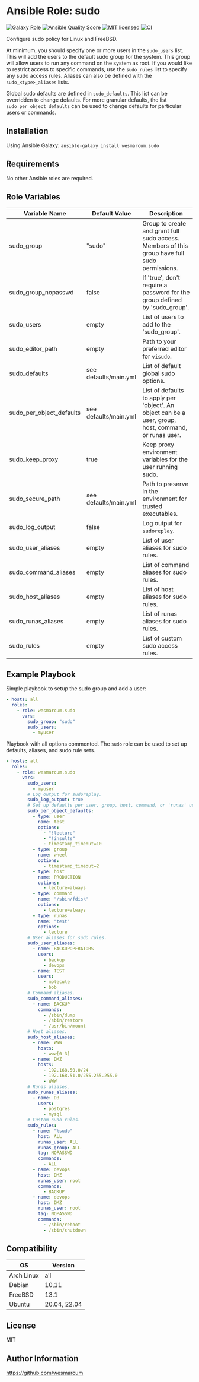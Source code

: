 Ansible Role: sudo
==================
[![Galaxy Role][badge-galaxy]][link-galaxy]
[![Ansible Quality Score][badge-quality]][link-galaxy]
[![MIT licensed][badge-license]][link-license]
[![CI][badge-gh-actions]][link-gh-actions]

Configure sudo policy for Linux and FreeBSD.

At minimum, you should specify one or more users in the `sudo_users` list. This will add the users to the default sudo group for the system. This group will allow users to run any command on the system as root. If you would like to restrict access to specific commands, use the `sudo_rules` list to specify any sudo access rules. Aliases can also be defined with the `sudo_<type>_aliases` lists.

Global sudo defaults are defined in `sudo_defaults`. This list can be overridden to change defaults. For more granular defaults, the list `sudo_per_object_defaults` can be used to change defaults for particular users or commands.

Installation
------------

Using Ansible Galaxy: `ansible-galaxy install wesmarcum.sudo`

Requirements
------------

No other Ansible roles are required.

Role Variables
--------------

| Variable Name            | Default Value         | Description                                                                                           |
|--------------------------|-----------------------|-------------------------------------------------------------------------------------------------------|
| sudo_group               | "sudo"                | Group to create and grant full sudo access. Members of this group have full sudo permissions.         |
| sudo_group_nopasswd      | false                 | If 'true', don't require a password for the group defined by 'sudo_group'.                            |
| sudo_users               | empty                 | List of users to add to the 'sudo_group'.                                                             |
| sudo_editor_path         | empty                 | Path to your preferred editor for `visudo`.                                                           |
| sudo_defaults            | see defaults/main.yml | List of default global sudo options.                                                                  |
| sudo_per_object_defaults | see defaults/main.yml | List of defaults to apply per 'object'. An object can be a user, group, host, command, or runas user. |
| sudo_keep_proxy          | true                  | Keep proxy environment variables for the user running sudo.                                           |
| sudo_secure_path         | see defaults/main.yml | Path to preserve in the environment for trusted executables.                                          |
| sudo_log_output          | false                 | Log output for `sudoreplay`.                                                                          |
| sudo_user_aliases        | empty                 | List of user aliases for sudo rules.                                                                  |
| sudo_command_aliases     | empty                 | List of command aliases for sudo rules.                                                               |
| sudo_host_aliases        | empty                 | List of host aliases for sudo rules.                                                                  |
| sudo_runas_aliases       | empty                 | List of runas aliases for sudo rules.                                                                 |
| sudo_rules               | empty                 | List of custom sudo access rules.                                                                     |

Example Playbook
----------------

Simple playbook to setup the sudo group and add a user:
```yaml
- hosts: all
  roles:
    - role: wesmarcum.sudo
      vars:
        sudo_group: "sudo"
        sudo_users:
          - myuser
```

Playbook with all options commented. The `sudo` role can be used to set up defaults, aliases, and sudo rule sets.
```yaml
- hosts: all
  roles:
    - role: wesmarcum.sudo
      vars:
        sudo_users:
          - myuser
        # Log output for sudoreplay.
        sudo_log_output: true
        # Set up defaults per user, group, host, command, or 'runas' user.
        sudo_per_object_defaults:
          - type: user
            name: test
            options:
              - "!lecture"
              - "!insults"
              - timestamp_timeout=10
          - type: group
            name: wheel
            options:
              - timestamp_timeout=2
          - type: host
            name: PRODUCTION
            options:
              - lecture=always
          - type: command
            name: "/sbin/fdisk"
            options:
              - lecture=always
          - type: runas
            name: "test"
            options:
              - lecture
        # User aliases for sudo rules.
        sudo_user_aliases:
          - name: BACKUPOPERATORS
            users:
              - backup
              - devops
          - name: TEST
            users:
              - molecule
              - bob
        # Command aliases.
        sudo_command_aliases:
          - name: BACKUP
            commands:
              - /sbin/dump
              - /sbin/restore
              - /usr/bin/mount
        # Host aliases.
        sudo_host_aliases:
          - name: WWW
            hosts:
              - www[0-3]
          - name: DMZ
            hosts:
              - 192.168.50.0/24
              - 192.168.51.0/255.255.255.0
              - WWW
        # Runas aliases.
        sudo_runas_aliases:
          - name: DB
            users:
              - postgres
              - mysql
        # Custom sudo rules.
        sudo_rules:
          - name: "%sudo"
            host: ALL
            runas_user: ALL
            runas_group: ALL
            tag: NOPASSWD
            commands:
              - ALL
          - name: devops
            host: DMZ
            runas_user: root
            commands:
              - BACKUP
          - name: devops
            host: DMZ
            runas_user: root
            tag: NOPASSWD
            commands:
              - /sbin/reboot
              - /sbin/shutdown
```

Compatibility
-------------

| OS         | Version      |
|------------|--------------|
| Arch Linux | all          |
| Debian     | 10,11        |
| FreeBSD    | 13.1         |
| Ubuntu     | 20.04, 22.04 |

License
-------

MIT

Author Information
------------------

https://github.com/wesmarcum

[badge-license]: https://img.shields.io/badge/license-MIT-green?
[link-license]: https://github.com/wesmarcum/ansible-role-sudo/blob/main/LICENSE
[badge-gh-actions]: https://github.com/wesmarcum/ansible-role-sudo/workflows/CI/badge.svg?event=push
[link-gh-actions]: https://github.com/wesmarcum/ansible-role-sudo/actions?query=workflow%3ACI
[badge-galaxy]: https://img.shields.io/badge/role-sudo-blue
[link-galaxy]: https://galaxy.ansible.com/wesmarcum/sudo
[badge-quality]: https://img.shields.io/ansible/quality/60854
